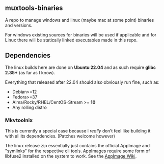 ## muxtools-binaries

A repo to manage windows and linux (maybe mac at some point) binaries and versions.

For windows existing sources for binaries will be used if applicable and for Linux there will be statically linked executables made in this repo.

## Dependencies

The linux builds here are done on **Ubuntu 22.04** and as such require **glibc 2.35+** (as far as I know).

Everything that released after 22.04 should also obviously run fine, such as:
- Debian>=12
- Fedora>=37
- Alma/Rocky/RHEL/CentOS-Stream >= **10**
- Any rolling distro

### Mkvtoolnix
This is currently a special case because I *really* don't feel like building it with all its dependencies. (Patches welcome however)

The linux release zip essentially just contains the official AppImage and "symlinks" for the respective cli tools.
AppImages require some form of libfuse2 installed on the system to work. See the [AppImage Wiki](https://github.com/AppImage/AppImageKit/wiki/FUSE).
